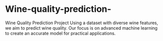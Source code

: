 # Wine-quality-prediction-
Wine Quality Prediction Project Using a dataset with diverse wine features, we aim to predict wine quality. Our focus is on advanced machine learning to create an accurate model for practical applications.
